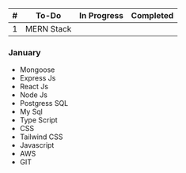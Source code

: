 
| # | To-Do                   | In Progress      | Completed       |
|---|-------------------------|------------------|------------------|
| 1 | MERN Stack   |                  |                  | 

### January

- Mongoose
- Express Js
- React Js
- Node Js
- Postgress SQL
- My Sql
- Type Script
- CSS
- Tailwind CSS
- Javascript
- AWS
- GIT
